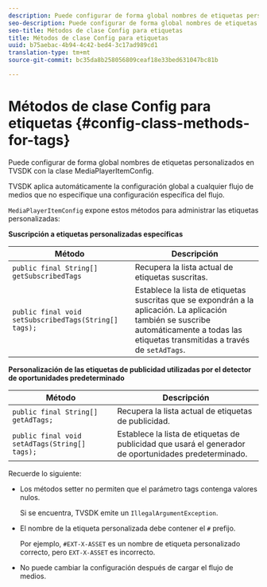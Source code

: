 ```yaml
---
description: Puede configurar de forma global nombres de etiquetas personalizados en TVSDK con la clase MediaPlayerItemConfig.
seo-description: Puede configurar de forma global nombres de etiquetas personalizados en TVSDK con la clase MediaPlayerItemConfig.
seo-title: Métodos de clase Config para etiquetas
title: Métodos de clase Config para etiquetas
uuid: b75aebac-4b94-4c42-bed4-3c17ad989cd1
translation-type: tm+mt
source-git-commit: bc35da8b258056809ceaf18e33bed631047bc81b

---
```



# Métodos de clase Config para etiquetas {#config-class-methods-for-tags}

Puede configurar de forma global nombres de etiquetas personalizados en TVSDK con la clase MediaPlayerItemConfig.

TVSDK aplica automáticamente la configuración global a cualquier flujo de medios que no especifique una configuración específica del flujo.

`MediaPlayerItemConfig` expone estos métodos para administrar las etiquetas personalizadas:

**Suscripción a etiquetas personalizadas específicas**

| <b>Método</b> | <b>Descripción</b> |
|--- |--- |
| `public final String[] getSubscribedTags` | Recupera la lista actual de etiquetas suscritas. |
| `public final void setSubscribedTags(String[] tags);` | Establece la lista de etiquetas suscritas que se expondrán a la aplicación.  La aplicación también se suscribe automáticamente a todas las etiquetas transmitidas a través de `setAdTags`. |

**Personalización de las etiquetas de publicidad utilizadas por el detector de oportunidades predeterminado**

| <b>Método</b> | <b>Descripción</b> |
|--- |--- |
| `public final String[] getAdTags;` | Recupera la lista actual de etiquetas de publicidad. |
| `public final void setAdTags(String[] tags);` | Establece la lista de etiquetas de publicidad que usará el generador de oportunidades predeterminado. |

Recuerde lo siguiente:

* Los métodos setter no permiten que el parámetro tags contenga valores nulos.

   Si se encuentra, TVSDK emite un `IllegalArgumentException`.
* El nombre de la etiqueta personalizada debe contener el `#` prefijo.

   Por ejemplo, `#EXT-X-ASSET` es un nombre de etiqueta personalizado correcto, pero `EXT-X-ASSET` es incorrecto.

* No puede cambiar la configuración después de cargar el flujo de medios.